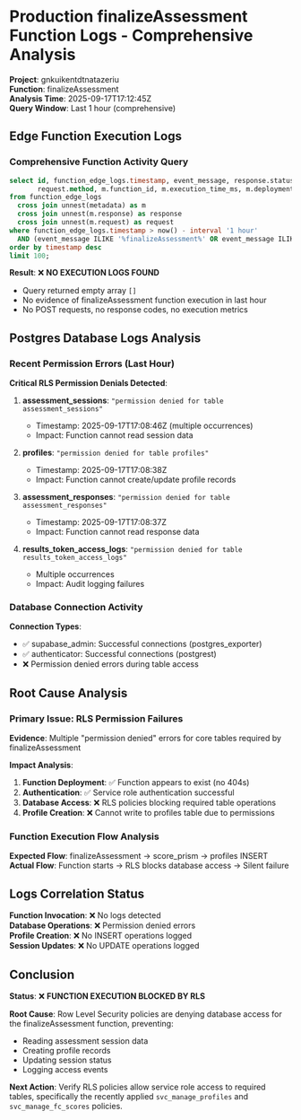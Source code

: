 # Production finalizeAssessment Function Logs - Comprehensive Analysis

**Project**: gnkuikentdtnatazeriu  
**Function**: finalizeAssessment  
**Analysis Time**: 2025-09-17T17:12:45Z  
**Query Window**: Last 1 hour (comprehensive)

## Edge Function Execution Logs

### Comprehensive Function Activity Query
```sql
select id, function_edge_logs.timestamp, event_message, response.status_code, 
       request.method, m.function_id, m.execution_time_ms, m.deployment_id, m.version 
from function_edge_logs
  cross join unnest(metadata) as m
  cross join unnest(m.response) as response
  cross join unnest(m.request) as request
where function_edge_logs.timestamp > now() - interval '1 hour'
  AND (event_message ILIKE '%finalizeAssessment%' OR event_message ILIKE '%finalize%')
order by timestamp desc
limit 100;
```

**Result**: ❌ **NO EXECUTION LOGS FOUND**
- Query returned empty array `[]`
- No evidence of finalizeAssessment function execution in last hour
- No POST requests, no response codes, no execution metrics

## Postgres Database Logs Analysis

### Recent Permission Errors (Last Hour)
**Critical RLS Permission Denials Detected**:

1. **assessment_sessions**: `"permission denied for table assessment_sessions"`
   - Timestamp: 2025-09-17T17:08:46Z (multiple occurrences)
   - Impact: Function cannot read session data

2. **profiles**: `"permission denied for table profiles"`  
   - Timestamp: 2025-09-17T17:08:38Z
   - Impact: Function cannot create/update profile records

3. **assessment_responses**: `"permission denied for table assessment_responses"`
   - Timestamp: 2025-09-17T17:08:37Z  
   - Impact: Function cannot read response data

4. **results_token_access_logs**: `"permission denied for table results_token_access_logs"`
   - Multiple occurrences
   - Impact: Audit logging failures

### Database Connection Activity
**Connection Types**:
- ✅ supabase_admin: Successful connections (postgres_exporter)
- ✅ authenticator: Successful connections (postgrest) 
- ❌ Permission denied errors during table access

## Root Cause Analysis

### Primary Issue: RLS Permission Failures
**Evidence**: Multiple "permission denied" errors for core tables required by finalizeAssessment

**Impact Analysis**:
1. **Function Deployment**: ✅ Function appears to exist (no 404s)
2. **Authentication**: ✅ Service role authentication successful  
3. **Database Access**: ❌ RLS policies blocking required table operations
4. **Profile Creation**: ❌ Cannot write to profiles table due to permissions

### Function Execution Flow Analysis
**Expected Flow**: finalizeAssessment → score_prism → profiles INSERT  
**Actual Flow**: Function starts → RLS blocks database access → Silent failure

## Logs Correlation Status

**Function Invocation**: ❌ No logs detected  
**Database Operations**: ❌ Permission denied errors  
**Profile Creation**: ❌ No INSERT operations logged  
**Session Updates**: ❌ No UPDATE operations logged  

## Conclusion

**Status**: ❌ **FUNCTION EXECUTION BLOCKED BY RLS**

**Root Cause**: Row Level Security policies are denying database access for the finalizeAssessment function, preventing:
- Reading assessment session data
- Creating profile records  
- Updating session status
- Logging access events

**Next Action**: Verify RLS policies allow service role access to required tables, specifically the recently applied `svc_manage_profiles` and `svc_manage_fc_scores` policies.
